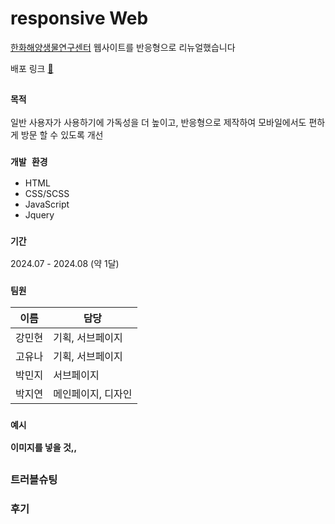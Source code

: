 # responsive Web
[한화해양생물연구센터](https://www.hmbrc.co.kr) 웹사이트를 반응형으로 리뉴얼했습니다

배포 링크 [🏡](https://tolix-a.github.io/team-1/animal.html/)

##
### `목적`
일반 사용자가 사용하기에 가독성을 더 높이고, 반응형으로 제작하여 모바일에서도 편하게 방문 할 수 있도록 개선
     
### `개발 환경`
- HTML
- CSS/SCSS
- JavaScript
- Jquery
  
### `기간`
2024.07 - 2024.08 (약 1달)
     
### `팀원`
  
| 이름   | 담당              |
|--------|-------------------|
| 강민현 | 기획, 서브페이지     |
| 고유나 | 기획, 서브페이지    |
| 박민지 | 서브페이지           |
| 박지연 | 메인페이지, 디자인    |

### `예시`
**이미지를 넣을 것,,**

##

### 트러블슈팅

### 후기
